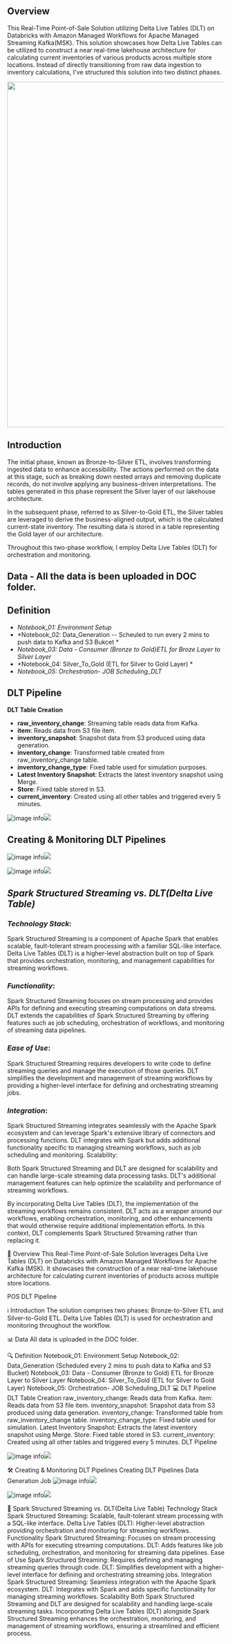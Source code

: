 ## Overview
This  Real-Time Point-of-Sale Solution utilizing Delta Live Tables (DLT) on Databricks with Amazon Managed Workflows for Apache Managed Streaming Kafka(MSK). This solution showcases how Delta Live Tables can be utilized to construct a near real-time lakehouse architecture for calculating current inventories of various products across multiple store locations. Instead of directly transitioning from raw data ingestion to inventory calculations, I've structured this solution into two distinct phases.


<img src='https://brysmiwasb.blob.core.windows.net/demos/images/pos_dlt_pipeline_UPDATED.png' width=800>

## Introduction
The initial phase, known as Bronze-to-Silver ETL, involves transforming ingested data to enhance accessibility. The actions performed on the data at this stage, such as breaking down nested arrays and removing duplicate records, do not involve applying any business-driven interpretations. The tables generated in this phase represent the Silver layer of our lakehouse architecture.

In the subsequent phase, referred to as Silver-to-Gold ETL, the Silver tables are leveraged to derive the business-aligned output, which is the calculated current-state inventory. The resulting data is stored in a table representing the Gold layer of our architecture.

Throughout this two-phase workflow, I employ Delta Live Tables (DLT) for orchestration and monitoring.
## Data - All the data is been uploaded in DOC folder.
## Definition

* *Notebook_01: Environment Setup*
* *Notebook_02: Data_Generation -- Scheuled to run every 2 mins to push data to Kafka and S3 Bukcet *
* *Notebook_03: Data - Consumer (Bronze to Gold)ETL for Broze Layer to Silver Layer*
* *Notebook_04: Silver_To_Gold (ETL for Silver to Gold Layer) *
* *Notebook_05: Orchestration- JOB Scheduling_DLT*
## DLT Pipeline
 **DLT Table Creation**
   - **raw_inventory_change**: Streaming table reads data from Kafka.
   - **item**: Reads data from S3 file item.
   - **inventory_snapshot**: Snapshot data from S3 produced using data generation.
   - **inventory_change**: Transformed table created from raw_inventory_change table.
   - **inventory_change_type**: Fixed table used for simulation purposes.
   - **Latest Inventory Snapshot**: Extracts the latest inventory snapshot using Merge.
   - **Store**: Fixed table stored in S3.
   - **current_inventory**: Created using all other tables and triggered every 5 minutes.

![image info](Doc/DTL_Piepline.png)![](path)

## Creating & Monitoring DLT Pipelines
![image info](Doc/Creating_DLT.png)![](path)

![image info](Doc/Data_Generation_Job.png)![](path)

## *Spark Structured Streaming vs. DLT(Delta Live Table)*

### *Technology Stack*:

Spark Structured Streaming is a component of Apache Spark that enables scalable, fault-tolerant stream processing with a familiar SQL-like interface.
Delta Live Tables (DLT) is a higher-level abstraction built on top of Spark that provides orchestration, monitoring, and management capabilities for streaming workflows.

### *Functionality*:
Spark Structured Streaming focuses on stream processing and provides APIs for defining and executing streaming computations on data streams.
DLT extends the capabilities of Spark Structured Streaming by offering features such as job scheduling, orchestration of workflows, and monitoring of streaming data pipelines.

### *Ease of Use*:
Spark Structured Streaming requires developers to write code to define streaming queries and manage the execution of those queries.
DLT simplifies the development and management of streaming workflows by providing a higher-level interface for defining and orchestrating streaming jobs.

### *Integration*:
Spark Structured Streaming integrates seamlessly with the Apache Spark ecosystem and can leverage Spark's extensive library of connectors and processing functions.
DLT integrates with Spark but adds additional functionality specific to managing streaming workflows, such as job scheduling and monitoring.
Scalability:

Both Spark Structured Streaming and DLT are designed for scalability and can handle large-scale streaming data processing tasks.
DLT's additional management features can help optimize the scalability and performance of streaming workflows.

By incorporating Delta Live Tables (DLT), the implementation of the streaming workflows remains consistent. DLT acts as a wrapper around our workflows, enabling orchestration, monitoring, and other enhancements that would otherwise require additional implementation efforts. In this context, DLT complements Spark Structured Streaming rather than replacing it. 




🚀 Overview
This Real-Time Point-of-Sale Solution leverages Delta Live Tables (DLT) on Databricks with Amazon Managed Workflows for Apache Kafka (MSK). It showcases the construction of a near real-time lakehouse architecture for calculating current inventories of products across multiple store locations.

POS DLT Pipeline

ℹ️ Introduction
The solution comprises two phases: Bronze-to-Silver ETL and Silver-to-Gold ETL. Delta Live Tables (DLT) is used for orchestration and monitoring throughout the workflow.

📊 Data
All data is uploaded in the DOC folder.

🔍 Definition
Notebook_01: Environment Setup
Notebook_02: Data_Generation (Scheduled every 2 mins to push data to Kafka and S3 Bucket)
Notebook_03: Data - Consumer (Bronze to Gold) ETL for Bronze Layer to Silver Layer
Notebook_04: Silver_To_Gold (ETL for Silver to Gold Layer)
Notebook_05: Orchestration- JOB Scheduling_DLT
💻 DLT Pipeline
DLT Table Creation
raw_inventory_change: Reads data from Kafka.
item: Reads data from S3 file item.
inventory_snapshot: Snapshot data from S3 produced using data generation.
inventory_change: Transformed table from raw_inventory_change table.
inventory_change_type: Fixed table used for simulation.
Latest Inventory Snapshot: Extracts the latest inventory snapshot using Merge.
Store: Fixed table stored in S3.
current_inventory: Created using all other tables and triggered every 5 minutes.
DLT Pipeline

![image info](Doc/DTL_Piepline.png)![](path)

🛠️ Creating & Monitoring DLT Pipelines
Creating DLT Pipelines Data Generation Job
![image info](Doc/Creating_DLT.png)![](path)

![image info](Doc/Data_Generation_Job.png)![](path)

🔄 Spark Structured Streaming vs. DLT(Delta Live Table)
Technology Stack
Spark Structured Streaming: Scalable, fault-tolerant stream processing with a SQL-like interface.
Delta Live Tables (DLT): Higher-level abstraction providing orchestration and monitoring for streaming workflows.
Functionality
Spark Structured Streaming: Focuses on stream processing with APIs for executing streaming computations.
DLT: Adds features like job scheduling, orchestration, and monitoring for streaming data pipelines.
Ease of Use
Spark Structured Streaming: Requires defining and managing streaming queries through code.
DLT: Simplifies development with a higher-level interface for defining and orchestrating streaming jobs.
Integration
Spark Structured Streaming: Seamless integration with the Apache Spark ecosystem.
DLT: Integrates with Spark and adds specific functionality for managing streaming workflows.
Scalability
Both Spark Structured Streaming and DLT are designed for scalability and handling large-scale streaming tasks.
Incorporating Delta Live Tables (DLT) alongside Spark Structured Streaming enhances the orchestration, monitoring, and management of streaming workflows, ensuring a streamlined and efficient process.


